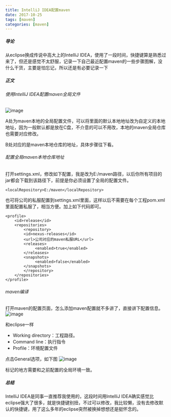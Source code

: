 ```yaml
---
title: IntelliJ IDEA配置maven
date: 2017-10-25
tags: [maven]
categories: [maven]
---
```


#####  导论

从eclipse换成传说中高大上的IntelliJ IDEA，使用了一段时间，快捷键算是熟悉过来了，但还是感觉不太舒服，记录一下自己最近配置maven的一些步骤图解，没什么干货，主要是怕忘记，所以还是有必要记录一下

#####  正文

######  使用IntelliJ IDEA配置maven全局文件

![image](http://otqvaruzt.bkt.clouddn.com/%E5%9B%BE%E4%B8%80.png)

A处为maven本地的全局配置文件，可以将里面的默认本地地址改为自定义的本地地址，因为一般默认都是放在C盘，不介意的可以不用改，本地的maven全局仓库也需要对应修改。

B处对应的是maven本地仓库的地址，具体步骤往下看。

######  配置全局maven本地仓库地址

打开settings.xml，修改如下配置，我是改为E:/maven路径，以后你所有项目的jar都会下载到该路径下，前提是你必须设置了全局的配置文件。

```
<localRepository>E:/maven</localRepository>
```


也可将公司的私服配置到settings.xml里面，这样以后不需要在每个工程pom.xml里面配置私服了，相当方便。加上如下代码即可。

```
<profile>  
	<id>release</id>  
	<repositories>  
		<repository>  
		<id>nexus-releases</id>  
		<url>公司对应的maven私服URL</url>  
		<releases>  
			 <enabled>true</enabled>  
		</releases>  
		<snapshots>  
			 <enabled>false</enabled>  
		</snapshots>  
		</repository>  
	</repositories>  
</profile>
```

######  maven编译

打开maven的配置页面，怎么添加maven配置就不多讲了，直接讲下配置信息。
![image](http://otqvaruzt.bkt.clouddn.com/%E5%9B%BE%E4%BA%8C.png)

和eclipse一样
- Working directory：工程路径。
- Command line：执行指令
- Profile：环境配置文件

点击General选项，如下图
![image](http://otqvaruzt.bkt.clouddn.com/%E5%9B%BE%E4%B8%89.png)

标记的地方需要和之前配置的全局环境一致。

#####  总结
IntelliJ IDEA是同事一直推荐我使用的，这段时间用IntelliJ IDEA确实感觉比eclipse强大了很多，就是快捷键别扭，不过可以修改，我比较懒，没有去修改默认的快捷键，用了这么多年的eclipse突然被换掉想想还是挺怀念的。